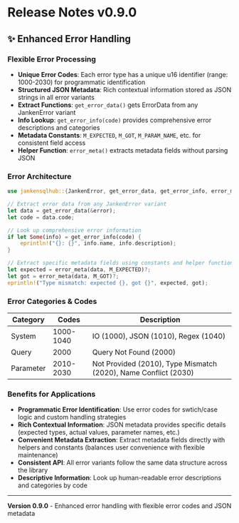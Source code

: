 # Release Notes v0.9.0

## ✨ **Enhanced Error Handling**

### Flexible Error Processing
- **Unique Error Codes**: Each error type has a unique u16 identifier (range: 1000-2030) for programmatic identification
- **Structured JSON Metadata**: Rich contextual information stored as JSON strings in all error variants
- **Extract Functions**: `get_error_data()` gets ErrorData from any JankenError variant
- **Info Lookup**: `get_error_info(code)` provides comprehensive error descriptions and categories
- **Metadata Constants**: `M_EXPECTED`, `M_GOT`, `M_PARAM_NAME`, etc. for consistent field access
- **Helper Function**: `error_meta()` extracts metadata fields without parsing JSON

### Error Architecture
```rust
use jankensqlhub::{JankenError, get_error_data, get_error_info, error_meta, M_EXPECTED, M_GOT};

// Extract error data from any JankenError variant
let data = get_error_data(&error);
let code = data.code;

// Look up comprehensive error information
if let Some(info) = get_error_info(code) {
    eprintln!("{}: {}", info.name, info.description);
}

// Extract specific metadata fields using constants and helper functions
let expected = error_meta(data, M_EXPECTED)?;
let got = error_meta(data, M_GOT)?;
eprintln!("Type mismatch: expected {}, got {}", expected, got);
```

### Error Categories & Codes
| Category | Codes | Description |
|----------|-------|-------------|
| System | 1000-1040 | IO (1000), JSON (1010), Regex (1040) |
| Query | 2000 | Query Not Found (2000) |
| Parameter | 2010-2030 | Not Provided (2010), Type Mismatch (2020), Name Conflict (2030) |

### Benefits for Applications
- **Programmatic Error Identification**: Use error codes for swtich/case logic and custom handling strategies
- **Rich Contextual Information**: JSON metadata provides specific details (expected types, actual values, parameter names, etc.)
- **Convenient Metadata Extraction**: Extract metadata fields directly with helpers and constants (balances user convenience with flexible maintenance)
- **Consistent API**: All error variants follow the same data structure across the library
- **Descriptive Information**: Look up human-readable error descriptions and categories by code

---
**Version 0.9.0** - Enhanced error handling with flexible error codes and JSON metadata
